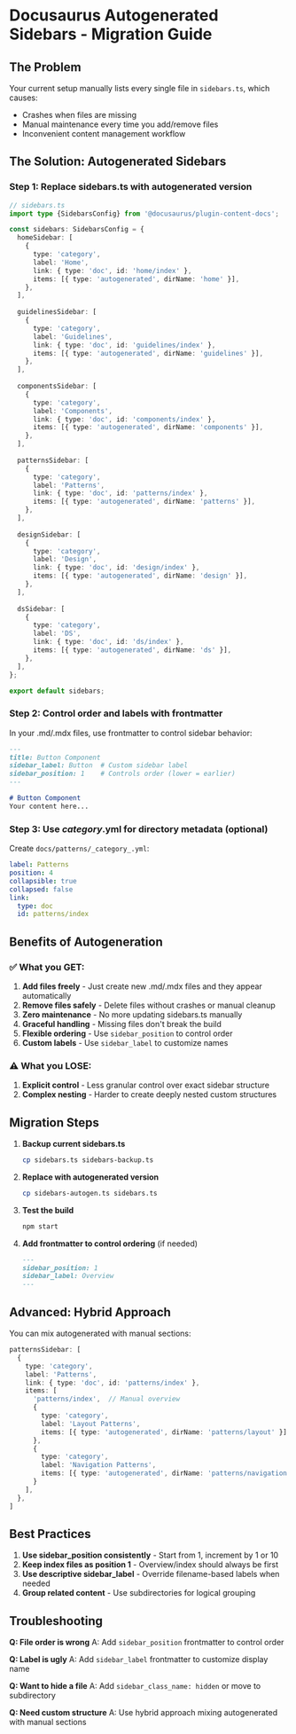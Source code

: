 # Docusaurus Autogenerated Sidebars - Migration Guide

## The Problem
Your current setup manually lists every single file in `sidebars.ts`, which causes:
- Crashes when files are missing
- Manual maintenance every time you add/remove files
- Inconvenient content management workflow

## The Solution: Autogenerated Sidebars

### Step 1: Replace sidebars.ts with autogenerated version

```typescript
// sidebars.ts
import type {SidebarsConfig} from '@docusaurus/plugin-content-docs';

const sidebars: SidebarsConfig = {
  homeSidebar: [
    {
      type: 'category',
      label: 'Home',
      link: { type: 'doc', id: 'home/index' },
      items: [{ type: 'autogenerated', dirName: 'home' }],
    },
  ],
  
  guidelinesSidebar: [
    {
      type: 'category', 
      label: 'Guidelines',
      link: { type: 'doc', id: 'guidelines/index' },
      items: [{ type: 'autogenerated', dirName: 'guidelines' }],
    },
  ],
  
  componentsSidebar: [
    {
      type: 'category',
      label: 'Components', 
      link: { type: 'doc', id: 'components/index' },
      items: [{ type: 'autogenerated', dirName: 'components' }],
    },
  ],
  
  patternsSidebar: [
    {
      type: 'category',
      label: 'Patterns',
      link: { type: 'doc', id: 'patterns/index' },
      items: [{ type: 'autogenerated', dirName: 'patterns' }],
    },
  ],
  
  designSidebar: [
    {
      type: 'category',
      label: 'Design',
      link: { type: 'doc', id: 'design/index' },
      items: [{ type: 'autogenerated', dirName: 'design' }],
    },
  ],
  
  dsSidebar: [
    {
      type: 'category',
      label: 'DS',
      link: { type: 'doc', id: 'ds/index' },
      items: [{ type: 'autogenerated', dirName: 'ds' }],
    },
  ],
};

export default sidebars;
```

### Step 2: Control order and labels with frontmatter

In your .md/.mdx files, use frontmatter to control sidebar behavior:

```markdown
---
title: Button Component
sidebar_label: Button  # Custom sidebar label
sidebar_position: 1    # Controls order (lower = earlier)
---

# Button Component
Your content here...
```

### Step 3: Use _category_.yml for directory metadata (optional)

Create `docs/patterns/_category_.yml`:
```yaml
label: Patterns
position: 4
collapsible: true
collapsed: false
link:
  type: doc
  id: patterns/index
```

## Benefits of Autogeneration

### ✅ What you GET:
1. **Add files freely** - Just create new .md/.mdx files and they appear automatically
2. **Remove files safely** - Delete files without crashes or manual cleanup
3. **Zero maintenance** - No more updating sidebars.ts manually  
4. **Graceful handling** - Missing files don't break the build
5. **Flexible ordering** - Use `sidebar_position` to control order
6. **Custom labels** - Use `sidebar_label` to customize names

### ⚠️ What you LOSE:
1. **Explicit control** - Less granular control over exact sidebar structure
2. **Complex nesting** - Harder to create deeply nested custom structures

## Migration Steps

1. **Backup current sidebars.ts**
   ```bash
   cp sidebars.ts sidebars-backup.ts
   ```

2. **Replace with autogenerated version**
   ```bash
   cp sidebars-autogen.ts sidebars.ts
   ```

3. **Test the build**
   ```bash
   npm start
   ```

4. **Add frontmatter to control ordering** (if needed)
   ```markdown
   ---
   sidebar_position: 1
   sidebar_label: Overview  
   ---
   ```

## Advanced: Hybrid Approach

You can mix autogenerated with manual sections:

```typescript
patternsSidebar: [
  {
    type: 'category',
    label: 'Patterns',
    link: { type: 'doc', id: 'patterns/index' },
    items: [
      'patterns/index',  // Manual overview
      {
        type: 'category',
        label: 'Layout Patterns',
        items: [{ type: 'autogenerated', dirName: 'patterns/layout' }]
      },
      {
        type: 'category', 
        label: 'Navigation Patterns',
        items: [{ type: 'autogenerated', dirName: 'patterns/navigation' }]
      }
    ],
  },
]
```

## Best Practices

1. **Use sidebar_position consistently** - Start from 1, increment by 1 or 10
2. **Keep index files as position 1** - Overview/index should always be first
3. **Use descriptive sidebar_label** - Override filename-based labels when needed
4. **Group related content** - Use subdirectories for logical grouping

## Troubleshooting

**Q: File order is wrong**
A: Add `sidebar_position` frontmatter to control order

**Q: Label is ugly** 
A: Add `sidebar_label` frontmatter to customize display name

**Q: Want to hide a file**
A: Add `sidebar_class_name: hidden` or move to subdirectory

**Q: Need custom structure**
A: Use hybrid approach mixing autogenerated with manual sections